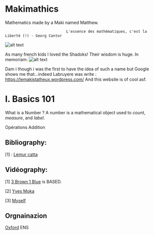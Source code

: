 # Makimathics
Mathematics made by a Maki named Matthew.

                                L'essence des mathématiques, c'est la Liberté (!) - Georg Cantor
![alt text](https://upload.wikimedia.org/wikipedia/commons/e/e4/Katta_%28Lemur_catta%29_jumping.jpg)


As many french kids I loved the Shadoks! Their wisdom is huge. In memoriam:
![alt text](https://actualitte.com/uploads/images/shadoks-devise-1fe73075-cf56-4668-970a-8c82f3a81a08.jpg)



Dam i though i was the first to have the idea of such a name but Google shows me that...indeed Labruyere was write : https://lemakistatheux.wordpress.com/
And this website is of cool asf. 






# I. Basics 101
What is a Number ? 
A number is a mathematical object used to *count*, *measure*, and *label*. 

Opérations 
Addition 


## Bibliography: 
[1] : [Lemur catta](https://fr.wikipedia.org/wiki/L%C3%A9mur_catta)



## Vidéography: 
[1] [3 Brown 1 Blue](https://www.youtube.com/c/3blue1brown?app=desktop) is BASED.

[2] [Yves Moka](https://www.youtube.com/@YMONKA) 

[3] [Myself](www)

## Orgnainazion 
[Oxford](https://www.maths.ox.ac.uk/)
ENS


